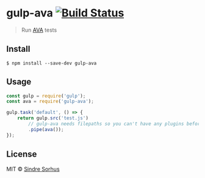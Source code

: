 # gulp-ava [![Build Status](https://travis-ci.org/sindresorhus/gulp-ava.svg?branch=master)](https://travis-ci.org/sindresorhus/gulp-ava)

> Run [AVA](https://github.com/sindresorhus/ava) tests


## Install

```
$ npm install --save-dev gulp-ava
```


## Usage

```js
const gulp = require('gulp');
const ava = require('gulp-ava');

gulp.task('default', () => {
	return gulp.src('test.js')
		// gulp-ava needs filepaths so you can't have any plugins before it
		.pipe(ava());
});
```


## License

MIT © [Sindre Sorhus](http://sindresorhus.com)
